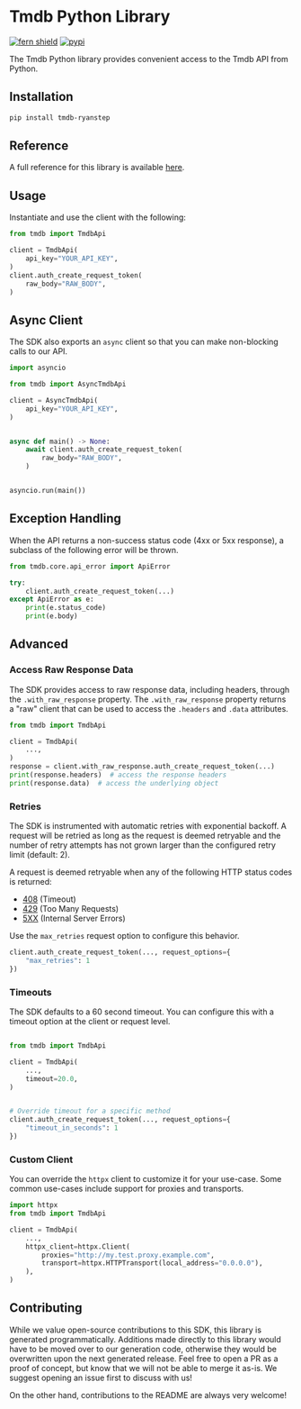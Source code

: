 # Tmdb Python Library

[![fern shield](https://img.shields.io/badge/%F0%9F%8C%BF-Built%20with%20Fern-brightgreen)](https://buildwithfern.com?utm_source=github&utm_medium=github&utm_campaign=readme&utm_source=Tmdb%2FPython)
[![pypi](https://img.shields.io/pypi/v/tmdb-ryanstep)](https://pypi.python.org/pypi/tmdb-ryanstep)

The Tmdb Python library provides convenient access to the Tmdb API from Python.

## Installation

```sh
pip install tmdb-ryanstep
```

## Reference

A full reference for this library is available [here](./reference.md).

## Usage

Instantiate and use the client with the following:

```python
from tmdb import TmdbApi

client = TmdbApi(
    api_key="YOUR_API_KEY",
)
client.auth_create_request_token(
    raw_body="RAW_BODY",
)
```

## Async Client

The SDK also exports an `async` client so that you can make non-blocking calls to our API.

```python
import asyncio

from tmdb import AsyncTmdbApi

client = AsyncTmdbApi(
    api_key="YOUR_API_KEY",
)


async def main() -> None:
    await client.auth_create_request_token(
        raw_body="RAW_BODY",
    )


asyncio.run(main())
```

## Exception Handling

When the API returns a non-success status code (4xx or 5xx response), a subclass of the following error
will be thrown.

```python
from tmdb.core.api_error import ApiError

try:
    client.auth_create_request_token(...)
except ApiError as e:
    print(e.status_code)
    print(e.body)
```

## Advanced

### Access Raw Response Data

The SDK provides access to raw response data, including headers, through the `.with_raw_response` property.
The `.with_raw_response` property returns a "raw" client that can be used to access the `.headers` and `.data` attributes.

```python
from tmdb import TmdbApi

client = TmdbApi(
    ...,
)
response = client.with_raw_response.auth_create_request_token(...)
print(response.headers)  # access the response headers
print(response.data)  # access the underlying object
```

### Retries

The SDK is instrumented with automatic retries with exponential backoff. A request will be retried as long
as the request is deemed retryable and the number of retry attempts has not grown larger than the configured
retry limit (default: 2).

A request is deemed retryable when any of the following HTTP status codes is returned:

- [408](https://developer.mozilla.org/en-US/docs/Web/HTTP/Status/408) (Timeout)
- [429](https://developer.mozilla.org/en-US/docs/Web/HTTP/Status/429) (Too Many Requests)
- [5XX](https://developer.mozilla.org/en-US/docs/Web/HTTP/Status/500) (Internal Server Errors)

Use the `max_retries` request option to configure this behavior.

```python
client.auth_create_request_token(..., request_options={
    "max_retries": 1
})
```

### Timeouts

The SDK defaults to a 60 second timeout. You can configure this with a timeout option at the client or request level.

```python

from tmdb import TmdbApi

client = TmdbApi(
    ...,
    timeout=20.0,
)


# Override timeout for a specific method
client.auth_create_request_token(..., request_options={
    "timeout_in_seconds": 1
})
```

### Custom Client

You can override the `httpx` client to customize it for your use-case. Some common use-cases include support for proxies
and transports.

```python
import httpx
from tmdb import TmdbApi

client = TmdbApi(
    ...,
    httpx_client=httpx.Client(
        proxies="http://my.test.proxy.example.com",
        transport=httpx.HTTPTransport(local_address="0.0.0.0"),
    ),
)
```

## Contributing

While we value open-source contributions to this SDK, this library is generated programmatically.
Additions made directly to this library would have to be moved over to our generation code,
otherwise they would be overwritten upon the next generated release. Feel free to open a PR as
a proof of concept, but know that we will not be able to merge it as-is. We suggest opening
an issue first to discuss with us!

On the other hand, contributions to the README are always very welcome!
